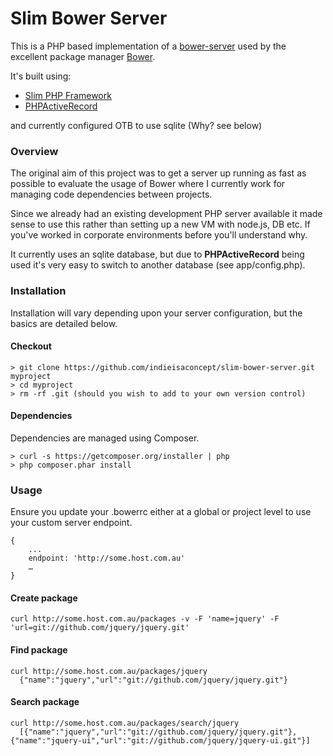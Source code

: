 # Slim Bower Server

This is a PHP based implementation of a [bower-server](https://github.com/twitter/bower-server) used by the excellent package manager [Bower](https://github.com/twitter/bower).

It's built using:

- [Slim PHP Framework](https://github.com/codeguy/Slim)
- [PHPActiveRecord](https://github.com/kla/php-activerecord)

and currently configured OTB to use sqlite (Why? see below)


### Overview

The original aim of this project was to get a server up running as fast as possible to evaluate the usage of Bower where I currently work for managing code dependencies between projects.

Since we already had an existing development PHP server available it made sense to use this rather than setting up a new VM with node.js, DB etc. If you've worked in corporate environments before you'll understand why.

It currently uses an sqlite database, but due to **PHPActiveRecord** being used it's very easy to switch to another database (see app/config.php).

### Installation

Installation will vary depending upon your server configuration, but the basics are detailed below.

#### Checkout

```
> git clone https://github.com/indieisaconcept/slim-bower-server.git myproject
> cd myproject
> rm -rf .git (should you wish to add to your own version control)
```

#### Dependencies

Dependencies are managed using Composer.

```
> curl -s https://getcomposer.org/installer | php
> php composer.phar install
```

### Usage

Ensure you update your .bowerrc either at a global or project level to use your custom server endpoint.

```
{
	...
	endpoint: 'http://some.host.com.au'
	…
}
```

#### Create package

    curl http://some.host.com.au/packages -v -F 'name=jquery' -F 'url=git://github.com/jquery/jquery.git'

#### Find package

    curl http://some.host.com.au/packages/jquery
      {"name":"jquery","url":"git://github.com/jquery/jquery.git"}

#### Search package

    curl http://some.host.com.au/packages/search/jquery
      [{"name":"jquery","url":"git://github.com/jquery/jquery.git"}, {"name":"jquery-ui","url":"git://github.com/jquery/jquery-ui.git"}]
